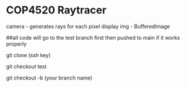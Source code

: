 # COP4520 Raytracer 

camera - generates rays for each pixel 
display img - BufferedImage 

##all code will go to the test branch first then pushed to main if it works properly 

git clone (ssh key)

git checkout test 

git checkout -b (your branch name)
